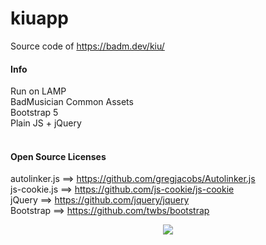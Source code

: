 # kiuapp
Source code of https://badm.dev/kiu/

#### Info
Run on LAMP
<br>
BadMusician Common Assets
<br>
Bootstrap 5
<br>
Plain JS + jQuery
<br>
<br>
#### Open Source Licenses
autolinker.js ==> https://github.com/gregjacobs/Autolinker.js
<br>
js-cookie.js ==> https://github.com/js-cookie/js-cookie
<br>
jQuery ==> https://github.com/jquery/jquery
<br>
Bootstrap ==> https://github.com/twbs/bootstrap


<p align="center">
  <img src="https://badm.dev/img/jNkXTFX/" />
</p>
